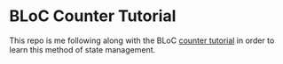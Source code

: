 # BLoC Counter Tutorial

This repo is me following along with the BLoC [counter tutorial](https://bloclibrary.dev/#/fluttercountertutorial) in order to learn this method of state management.
